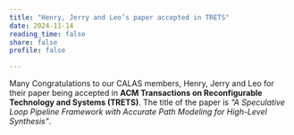 ```yaml
---
title: "Henry, Jerry and Leo’s paper accepted in TRETS"
date: 2024-11-14
reading_time: false
share: false
profile: false

---
```


<!--more-->

Many Congratulations to our CALAS members, Henry, Jerry and Leo for their paper being accepted in **ACM Transactions on Reconfigurable Technology and Systems (TRETS)**. The title of the paper is *"A Speculative Loop Pipeline Framework with Accurate Path Modeling for High-Level Synthesis"*.